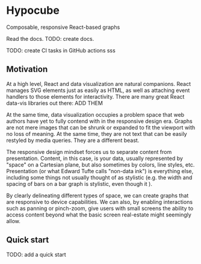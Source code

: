 # Hypocube

Composable, responsive React-based graphs

Read the docs. TODO: create docs.

TODO: create CI tasks in GitHub actions sss

## Motivation

At a high level, React and data visualization are natural companions. React manages SVG elements just as easily as HTML, as well as attaching event handlers to those elements for interactivity. There are many great React data-vis libraries out there: ADD THEM

At the same time, data visualization occupies a problem space that web authors have yet to fully contend with in the responsive design era. Graphs are not mere images that can be shrunk or expanded to fit the viewport with no loss of meaning. At the same time, they are not text that can be easily restyled by media queries. They are a different beast.

The responsive design mindset forces us to separate content from presentation. Content, in this case, is your data, usually represented by "space" on a Cartesian plane, but also sometimes by colors, line styles, etc. Presentation (or what Edward Tufte calls "non-data ink") is everything else, including some things not usually thought of as stylistic (e.g. the width and spacing of bars on a bar graph is stylistic, even though it ).

By clearly delineating different types of space, we can create graphs that are responsive to device capabilities. We can also, by enabling interactions such as panning or pinch-zoom, give users with small screens the ability to access content beyond what the basic screen real-estate might seemingly allow.

## Quick start

TODO: add a quick start
